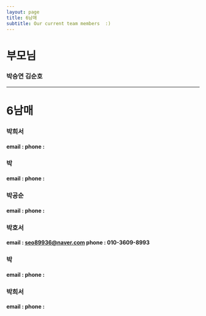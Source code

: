 ```yaml
---
layout: page
title: 6남매
subtitle: Our current team members  :)
---
```


# 부모님
### 박승연 김순호

<!--- 
| ![image](https://user-images.githubusercontent.com/32427749/127579757-95fe1d97-7820-4485-acfe-42483abd727e.png) | 김영현, Younghyun Kim, Ph.D. |
--->

---
# 6남매

### 박희서
#### email : phone : 

### 박
#### email : phone : 

### 박공순
#### email : phone : 

### 박호서
#### email : seo89936@naver.com phone : 010-3609-8993

### 박
#### email : phone : 

### 박희서
#### email : phone : 

